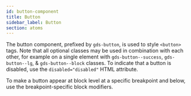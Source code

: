 ```yaml
---
id: button-component
title: Button
sidebar_label: Button
section: atoms
---
```


The button component, prefixed by `gds-button`, is used to style `<button>` tags. Note that all optional classes may be used in combination with each other, for example on a single element with `gds-button--success`, `gds-button--lg`, & `gds-button--block` classes. To indicate that a button is disabled, use the `disabled="disabled"` HTML attribute.

To make a button appear at block level at a specific breakpoint and below, use the breakpoint-specific block modifiers.
